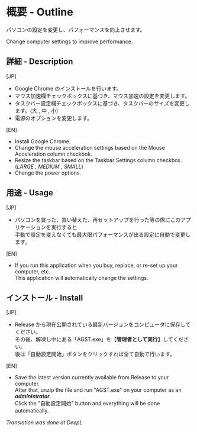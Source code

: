 # 概要 - Outline  
パソコンの設定を変更し、パフォーマンスを向上させます。  
  
Change computer settings to improve performance.  
  
## 詳細 - Description  
[JP]  
- Google Chrome のインストールを行います。  
- マウス加速欄チェックボックスに基づき、マウス加速の設定を変更します。  
- タスクバー設定欄チェックボックスに基づき、タスクバーのサイズを変更します。(大 , 中 , 小)  
- 電源のオプションを変更します。  

[EN]  
- Install Google Chrome.  
- Change the mouse acceleration settings based on the Mouse Acceleration column checkbok.  
- Resize the taskbar based on the Taskbar Settings column checkbox.(_LARGE , MEDIUM , SMALL_)  
- Change the power options.  
  
## 用途 - Usage  
[JP]  
- パソコンを買った、買い替えた、再セットアップを行った等の際にこのアプリケーションを実行すると  
手動で設定を変えなくても最大限パフォーマンスが出る設定に自動で変更します。  

[EN]  
- If you run this application when you buy, replace, or re-set up your computer, etc.  
This application will automatically change the settings.  

## インストール - Install  
[JP]  
- Release から現在公開されている最新バージョンをコンピュータに保存してください。  
その後、解凍し中にある「AGST.exe」を【**管理者として実行**】してください。  
後は「自動設定開始」ボタンをクリックすれば全て自動で行います。  

[EN]  
- Save the latest version currently available from Release to your computer.  
After that, unzip the file and run "AGST.exe" on your computer as an **_administrator_**.  
Click the "自動設定開始" button and everything will be done automatically.　　
  
*Translation was done at DeepL*